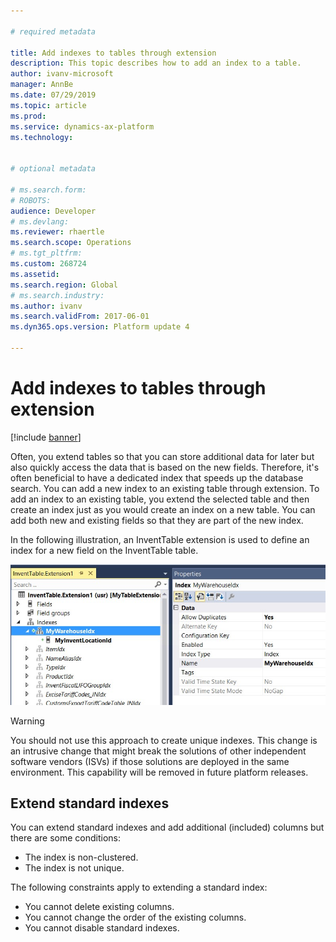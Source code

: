```yaml
---

# required metadata

title: Add indexes to tables through extension
description: This topic describes how to add an index to a table.
author: ivanv-microsoft
manager: AnnBe
ms.date: 07/29/2019
ms.topic: article
ms.prod: 
ms.service: dynamics-ax-platform
ms.technology: 


# optional metadata

# ms.search.form: 
# ROBOTS: 
audience: Developer
# ms.devlang: 
ms.reviewer: rhaertle
ms.search.scope: Operations
# ms.tgt_pltfrm: 
ms.custom: 268724
ms.assetid: 
ms.search.region: Global
# ms.search.industry: 
ms.author: ivanv
ms.search.validFrom: 2017-06-01
ms.dyn365.ops.version: Platform update 4

---
```


# Add indexes to tables through extension

[!include [banner](../includes/banner.md)]

Often, you extend tables so that you can store additional data for later but also quickly access the data that is based on the new fields. Therefore, it's often beneficial to have a dedicated index that speeds up the database search. You can add a new index to an existing table through extension. To add an index to an existing table, you extend the selected table and then create an index just as you would create an index on a new table. You can add both new and existing fields so that they are part of the new index.

In the following illustration, an InventTable extension is used to define an index for a new field on the InventTable table.

![New index](media/AddIndex.jpg) 

> [!WARNING]
> You should not use this approach to create unique indexes. This change is an intrusive change that might break the solutions of other independent software vendors (ISVs) if those solutions are deployed in the same environment. This capability will be removed in future platform releases.

## Extend standard indexes

You can extend standard indexes and add additional (included) columns but there are some conditions:

+	The index is non-clustered.
+	The index is not unique.

The following constraints apply to extending a standard index:

+	You cannot delete existing columns.
+ You cannot change the order of the existing columns.
+	You cannot disable standard indexes.
